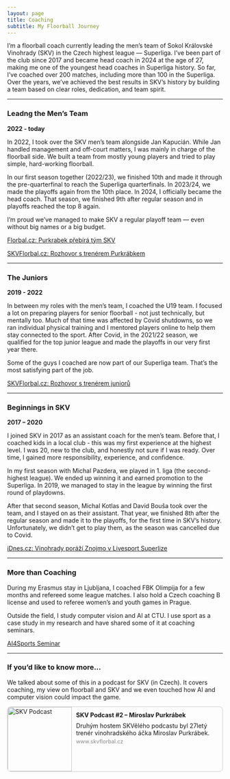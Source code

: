 ```yaml
---
layout: page
title: Coaching
subtitle: My Floorball Journey
---
```


I’m a floorball coach currently leading the men’s team of Sokol Královské Vinohrady (SKV) in the Czech highest league — Superliga.
I’ve been part of the club since 2017 and became head coach in 2024 at the age of 27, making me one of the youngest head coaches in Superliga history.
So far, I’ve coached over 200 matches, including more than 100 in the Superliga.
Over the years, we’ve achieved the best results in SKV’s history by building a team based on clear roles, dedication, and team spirit.

------------
### Leadng the Men’s Team

**2022 - today**

In 2022, I took over the SKV men’s team alongside Jan Kapucián.
While Jan handled management and off-court matters, I was mainly in charge of the floorball side.
We built a team from mostly young players and tried to play simple, hard-working floorball.

In our first season together (2022/23), we finished 10th and made it through the pre-quarterfinal to reach the Superliga quarterfinals.
In 2023/24, we made the playoffs again from the 10th place.
In 2024, I officially became the head coach.
That season, we finished 9th after regular season and in playoffs reached the top 8 again.

I’m proud we’ve managed to make SKV a regular playoff team — even without big names or a big budget.

[Florbal.cz: Purkrabek přebírá tým SKV](https://florbal.cz/92593-vinohrady-prebira-dosavadni-asistent-purkrabek-kapucian-zustane-poradcem/)

[SKVFlorbal.cz: Rozhovor s trenérem Purkrábkem](https://www.skvflorbal.cz/c/miroslav-purkrabek-druha-pulka-sezony-vysledky-jsme-urvali-tymovosti-a-nasazenim-2547)

------------
### The Juniors

**2019 - 2022**

In between my roles with the men’s team, I coached the U19 team.
I focused a lot on preparing players for senior floorball - not just technically, but mentally too.
Much of that time was affected by Covid shutdowns, so we ran individual physical training and I mentored players online to help them stay connected to the sport.
After Covid, in the 2021/22 season, we qualified for the top junior league and made the playoffs in our very first year there.

Some of the guys I coached are now part of our Superliga team.
That’s the most satisfying part of the job.

[SKVFlorbal.cz: Rozhovor s trenérem juniorů](https://www.skvflorbal.cz/c/trener-junioru-purkrabek-s-nelehkou-vyzvou-jsme-se-poprali-2033)

---------
### Beginnings in SKV

**2017 – 2020**

I joined SKV in 2017 as an assistant coach for the men’s team.
Before that, I coached kids in a local club - this was my first experience at the highest level.
I was 20, new to the club, and honestly not sure if I was ready.
Over time, I gained more responsibility, experience, and confidence.

In my first season with Michal Pazdera, we played in 1. liga (the second-highest league).
We ended up winning it and earned promotion to the Superliga.
In 2019, we managed to stay in the league by winning the first round of playdowns.

After that second season, Michal Kotlas and David Bouša took over the team, and I stayed on as their assistant.
That year, we finished 8th after the regular season and made it to the playoffs, for the first time in SKV’s history.
Unfortunately, we didn’t get to play them, as the season was cancelled due to Covid.

[iDnes.cz: Vinohrady poráží Znojmo v Livesport Superlize](https://www.idnes.cz/sport/ostatni/superliga-florbalistu-1-kolo.A180906_230419_florbal_par?setver=full)

------
### More than Coaching

During my Erasmus stay in Ljubljana, I coached FBK Olimpija for a few months and refereed some league matches.
I also hold a Czech coaching B license and used to referee women’s and youth games in Prague.

Outside the field, I study computer vision and AI at CTU.
I use sport as a case study in my research and have shared some of it at coaching seminars.

[AI4Sports Seminar](https://www.dny.ai/event-2024/ai-4-sport)

---------
### If you’d like to know more…

We talked about some of this in a podcast for SKV (in Czech).
It covers coaching, my view on floorball and SKV and we even touched how AI and computer vision could impact the game.

<a href="https://www.skvflorbal.cz/c/skvely-podcast-2-miroslav-purkrabek-2430" target="_blank" style="text-decoration: none; color: inherit;">
  <div style="border: 1px solid #ccc; border-radius: 8px; overflow: hidden; display: flex; max-width: 600px; margin: 10px 0;">
    <img src="https://www.skvflorbal.cz/images/2023/10/skv-podcast.jpg" alt="SKV Podcast" style="width: 150px; height: auto;">
    <div style="padding: 10px;">
      <h4 style="margin: 0 0 8px;">SKV Podcast #2 – Miroslav Purkrábek</h4>
      <p style="margin: 0;">Druhým hostem SKVělého podcastu byl 27letý trenér vinohradského áčka Miroslav Purkrábek.</p>
      <p style="margin: 4px 0 0; font-size: 0.9em; color: #888;">www.skvflorbal.cz</p>
    </div>
  </div>
</a>

